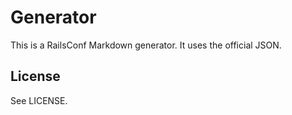 # Generator

This is a RailsConf Markdown generator.  It uses the official JSON.

## License

See LICENSE.

